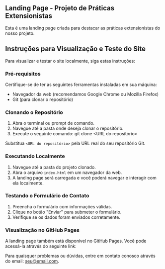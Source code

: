## Landing Page - Projeto de Práticas Extensionistas

Esta é uma landing page criada para destacar as práticas extensionistas do nosso projeto.

## Instruções para Visualização e Teste do Site

Para visualizar e testar o site localmente, siga estas instruções:

### Pré-requisitos

Certifique-se de ter as seguintes ferramentas instaladas em sua máquina:

- Navegador da web (recomendamos Google Chrome ou Mozilla Firefox)
- Git (para clonar o repositório)

### Clonando o Repositório

1. Abra o terminal ou prompt de comando.
2. Navegue até a pasta onde deseja clonar o repositório.
3. Execute o seguinte comando:
git clone <URL do repositório>

Substitua `<URL do repositório>` pela URL real do seu repositório Git.

### Executando Localmente

1. Navegue até a pasta do projeto clonado.
2. Abra o arquivo `index.html` em um navegador da web.
3. A landing page será carregada e você poderá navegar e interagir com ela localmente.

### Testando o Formulário de Contato

1. Preencha o formulário com informações válidas.
2. Clique no botão "Enviar" para submeter o formulário.
3. Verifique se os dados foram enviados corretamente.

### Visualização no GitHub Pages

A landing page também está disponível no GitHub Pages. Você pode acessá-la através do seguinte link:


Para quaisquer problemas ou dúvidas, entre em contato conosco através do email: seu@email.com.

